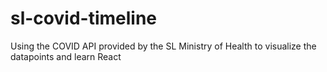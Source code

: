 # sl-covid-timeline
Using the COVID API provided by the SL Ministry of Health to visualize the datapoints and learn React

